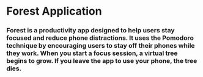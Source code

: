 # Forest Application

### Forest is a productivity app designed to help users stay focused and reduce phone distractions. It uses the Pomodoro technique by encouraging users to stay off their phones while they work. When you start a focus session, a virtual tree begins to grow. If you leave the app to use your phone, the tree dies.

